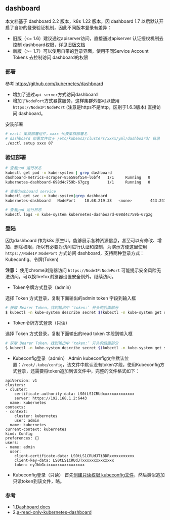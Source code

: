 ## dashboard

本文档基于 dashboard 2.2 版本，k8s 1.22 版本，因 dashboard 1.7 以后默认开启了自带的登录验证机制，因此不同版本登录有差异：

- 旧版（<= 1.6）建议通过apiserver访问，直接通过apiserver 认证授权机制去控制 dashboard权限，详见[旧版文档](dashboard.1.6.3.md)
- 新版（>= 1.7）可以使用自带的登录界面，使用不同Service Account Tokens 去控制访问 dashboard的权限

### 部署

参考 https://github.com/kubernetes/dashboard

+ 增加了通过`api-server`方式访问dashboard
+ 增加了`NodePort`方式暴露服务，这样集群外部可以使用 `https://NodeIP:NodePort` (注意是https不是http，区别于1.6.3版本) 直接访问 dashboard。

安装部署

``` bash
# ezctl 集成部署组件，xxxx 代表集群部署名
# dashboard 部署文件位于 /etc/kubeasz/clusters/xxxx/yml/dashboard/ 目录
./ezctl setup xxxx 07
```

### 验证部署

``` bash
# 查看pod 运行状态
kubectl get pod -n kube-system | grep dashboard
dashboard-metrics-scraper-856586f554-l6bf4   1/1     Running   0          35m
kubernetes-dashboard-698d4c759b-67gzg        1/1     Running   0          35m

# 查看dashboard service
kubectl get svc -n kube-system|grep dashboard
kubernetes-dashboard   NodePort    10.68.219.38   <none>        443:24108/TCP                   53s

# 查看pod 运行日志
kubectl logs -n kube-system kubernetes-dashboard-698d4c759b-67gzg
```

### 登陆

因为dashboard 作为k8s 原生UI，能够展示各种资源信息，甚至可以有修改、增加、删除权限，所以有必要对访问进行认证和控制，为演示方便这里使用 `https://NodeIP:NodePort` 方式访问 dashboard，支持两种登录方式：Kubeconfig、令牌(Token)

**注意：** 使用chrome浏览器访问 `https://NodeIP:NodePort` 可能提示安全风险无法访问，可以换firefox浏览器设置安全例外，继续访问。 

- Token令牌方式登录（admin）

选择 Token 方式登录，复制下面输出的admin token 字段到输入框

``` bash
# 获取 Bearer Token，找到输出中 ‘token:’ 开头的后面部分
$ kubectl -n kube-system describe secret $(kubectl -n kube-system get secret | grep admin-user | awk '{print $1}')
```

- Token令牌方式登录（只读）

选择 Token 方式登录，复制下面输出的read token 字段到输入框

``` bash
# 获取 Bearer Token，找到输出中 ‘token:’ 开头的后面部分
$ kubectl -n kube-system describe secret $(kubectl -n kube-system get secret | grep read-user | awk '{print $1}')
```

- Kubeconfig登录（admin）
Admin kubeconfig文件默认位置：`/root/.kube/config`，该文件中默认没有token字段，使用Kubeconfig方式登录，还需要将token追加到该文件中，完整的文件格式如下：
```
apiVersion: v1
clusters:
- cluster:
    certificate-authority-data: LS0tLS1CRUdxxxxxxxxxxxxxx
    server: https://192.168.1.2:6443
  name: kubernetes
contexts:
- context:
    cluster: kubernetes
    user: admin
  name: kubernetes
current-context: kubernetes
kind: Config
preferences: {}
users:
- name: admin
  user:
    client-certificate-data: LS0tLS1CRUdJTiBDRxxxxxxxxxxx
    client-key-data: LS0tLS1CRUdJTxxxxxxxxxxxxxx
    token: eyJhbGcixxxxxxxxxxxxxxxx
```

- Kubeconfig登录（只读）
首先[创建只读权限 kubeconfig文件](../op/kcfg-adm.md)，然后类似追加只读token到该文件，略。

### 参考

- 1.[Dashboard docs](https://github.com/kubernetes/dashboard/blob/master/docs/README.md)
- 2.[a-read-only-kubernetes-dashboard](https://blog.cowger.us/2018/07/03/a-read-only-kubernetes-dashboard.html)
